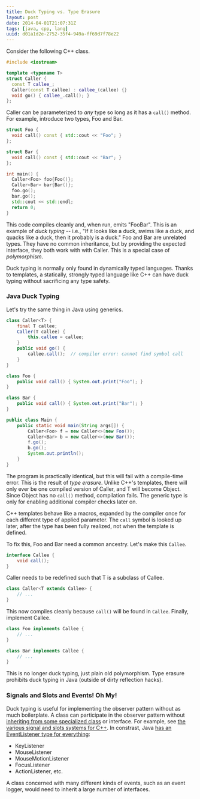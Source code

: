 ```yaml
---
title: Duck Typing vs. Type Erasure
layout: post
date: 2014-04-01T21:07:31Z
tags: [java, cpp, lang]
uuid: d01a1d2e-2752-35f4-949a-ff69d7f78e22
---
```


Consider the following C++ class.

~~~c++
#include <iostream>

template <typename T>
struct Caller {
  const T callee_;
  Caller(const T callee) : callee_(callee) {}
  void go() { callee_.call(); }
};
~~~

Caller can be parameterized to *any* type so long as it has a `call()`
method. For example, introduce two types, Foo and Bar.

~~~c++
struct Foo {
  void call() const { std::cout << "Foo"; }
};

struct Bar {
  void call() const { std::cout << "Bar"; }
};

int main() {
  Caller<Foo> foo{Foo()};
  Caller<Bar> bar{Bar()};
  foo.go();
  bar.go();
  std::cout << std::endl;
  return 0;
}
~~~

This code compiles cleanly and, when run, emits "FooBar". This is an
example of *duck typing* -- i.e., "If it looks like a duck, swims like
a duck, and quacks like a duck, then it probably is a duck." Foo and
Bar are unrelated types. They have no common inheritance, but by
providing the expected interface, they both work with with Caller.
This is a special case of *polymorphism*.

Duck typing is normally only found in dynamically typed languages.
Thanks to templates, a statically, strongly typed language like C++
can have duck typing without sacrificing any type safety.

### Java Duck Typing

Let's try the same thing in Java using generics.

~~~java
class Caller<T> {
    final T callee;
    Caller(T callee) {
        this.callee = callee;
    }
    public void go() {
        callee.call();  // compiler error: cannot find symbol call
    }
}

class Foo {
    public void call() { System.out.print("Foo"); }
}

class Bar {
    public void call() { System.out.print("Bar"); }
}

public class Main {
    public static void main(String args[]) {
        Caller<Foo> f = new Caller<>(new Foo());
        Caller<Bar> b = new Caller<>(new Bar());
        f.go();
        b.go();
        System.out.println();
    }
}
~~~

The program is practically identical, but this will fail with a
compile-time error. This is the result of *type erasure*. Unlike C++'s
templates, there will only ever be one compiled version of Caller, and
T will become Object. Since Object has no `call()` method, compilation
fails. The generic type is only for enabling additional compiler
checks later on.

C++ templates behave like a macros, expanded by the compiler once for
each different type of applied parameter. The `call` symbol is looked
up later, after the type has been fully realized, not when the
template is defined.

To fix this, Foo and Bar need a common ancestry. Let's make this
`Callee`.

~~~java
interface Callee {
    void call();
}
~~~

Caller needs to be redefined such that T is a subclass of Callee.

~~~java
class Caller<T extends Callee> {
    // ...
}
~~~

This now compiles cleanly because `call()` will be found in `Callee`.
Finally, implement Callee.

~~~java
class Foo implements Callee {
    // ...
}

class Bar implements Callee {
    // ...
}
~~~

This is no longer duck typing, just plain old polymorphism. Type
erasure prohibits duck typing in Java (outside of dirty reflection
hacks).

### Signals and Slots and Events! Oh My!

Duck typing is useful for implementing the observer pattern without as
much boilerplate. A class can participate in the observer pattern
without [inheriting from some specialized class][hier] or interface.
For example, see [the various signal and slots systems for C++][sns].
In constrast, Java [has an EventListener type for everything][events]:

* KeyListener
* MouseListener
* MouseMotionListener
* FocusListener
* ActionListener, etc.

A class concerned with many different kinds of events, such as an
event logger, would need to inherit a large number of interfaces.


[hier]: http://raganwald.com/2014/03/31/class-hierarchies-dont-do-that.html
[events]: http://docs.oracle.com/javase/7/docs/api/java/util/EventListener.html
[sns]: http://en.wikipedia.org/wiki/Signals_and_slots
